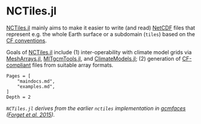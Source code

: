 # NCTiles.jl

[NCTiles.jl](https://github.com/gaelforget/NCTiles.jl) mainly aims to make it easier to write (and read) [NetCDF](https://en.wikipedia.org/wiki/NetCDF) files that represent e.g. the whole Earth surface or a subdomain (`tiles`) based on the [CF conventions](http://cfconventions.org). 

Goals of [NCTiles.jl](https://github.com/gaelforget/NCTiles.jl) include (1) inter-operability with climate model grids via [MeshArrays.jl](https://github.com/JuliaClimate/MeshArrays.jl), [MITgcmTools.jl](https://github.com/gaelforget/MITgcmTools.jl), and [ClimateModels.jl](https://github.com/gaelforget/ClimateModels.jl); (2) generation of [CF-compliant](http://cfconventions.org) files from suitable array formats. 

```@contents
Pages = [
    "maindocs.md",
    "examples.md",
]
Depth = 2
```

_`NCTiles.jl` derives from the earlier `nctiles` implementation in [gcmfaces](https://github.com/MITgcm/gcmfaces) ([Forget et al. 2015](https://doi.org/10.5194/gmd-8-3071-2015))._
